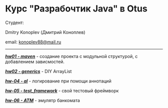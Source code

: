 # Курс "Разрабочтик Java" в Otus

Студент:

Dmitry Konoplev (Дмитрий Коноплев)

email: konoplev88@mail.ru
<hr>

[***hw01 - maven***](https://github.com/Dmitry-khv/2019-09-otus-java-konoplev/tree/master/hw01-maven) - создание проекта с модульной структурой, с добавлением зависмостей.

[***hw02 - generics***](https://github.com/Dmitry-khv/2019-09-otus-java-konoplev/tree/master/hw02-generics) - DIY ArrayList

[***hw-04 - al***](https://github.com/Dmitry-khv/2019-09-otus-java-konoplev/tree/master/hw04-al) - логирование при помощи аннотаций

[***hw-05 - test_framework***](https://github.com/Dmitry-khv/2019-09-otus-java-konoplev/tree/master/hw05-test_framework) - свой тестовый фреймворк

[***hw-06 - ATM***](https://github.com/Dmitry-khv/2019-09-otus-java-konoplev/tree/master/hw06-atm) - эмулятр банкомата